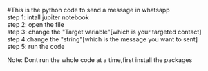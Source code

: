  #This is the python code to send a message in whatsapp \
step 1: intall jupiter notebook \
step 2: open the file \
step 3: change the "Target variable"[which is your targeted contact] \
step 4:change the "string"[which is the message you want to sent] \
step 5: run the code 

Note: Dont run the whole code at a time,first install the packages 

